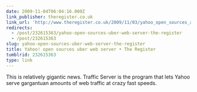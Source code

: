 ```yaml
---
date: 2009-11-04T06:04:16.000Z
link_publisher: theregister.co.uk
link_url: 'http://www.theregister.co.uk/2009/11/03/yahoo_open_sources_application_server/'
redirects:
  - /post/232615363/yahoo-open-sources-uber-web-server-the-register
  - /post/232615363
slug: yahoo-open-sources-uber-web-server-the-register
title: Yahoo! open sources uber web server • The Register
tumblrid: 232615363
type: link
---
```

<p>This is relatively gigantic news. Traffic Server is the program that lets Yahoo serve gargantuan amounts of web traffic at crazy fast speeds.</p>
